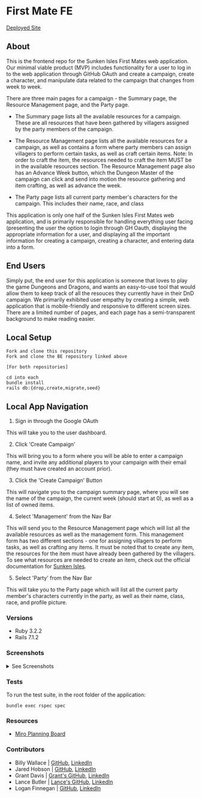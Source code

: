 # First Mate FE
[Deployed Site](https://first-mate-fe-0787570249fd.herokuapp.com/)

## About

This is the frontend repo for the Sunken Isles First Mates web application. Our minimal viable product (MVP) includes functionality for a user to log in to the web application through GitHub OAuth and create a campaign, create a character, and manipulate data related to the campaign that changes from week to week.

There are three main pages for a campaign - the Summary page, the Resource Management page, and the Party page.

* The Summary page lists all the available resources for a campaign. These are all resources that have been gathered by villagers assigned by the party members of the campaign.

* The Resource Management page lists all the available resources for a campaign, as well as contains a form where party members can assign villagers to perform certain tasks, as well as craft certain items. Note: In order to craft the item, the resources needed to craft the item MUST be in the available resources section. The Resource Management page also has an Advance Week button, which the Dungeon Master of the campaign can click and send into motion the resource gathering and item crafting, as well as advance the week.

* The Party page lists all current party member's characters for the campaign. This includes their name, race, and class

This application is only one half of the Sunken Isles First Mates web application, and is primarily responsible for handling everything user facing (presenting the user the option to login through GH Oauth, displaying the appropriate information for a user, and displaying all the important information for creating a campaign, creating a character, and entering data into a form.

## End Users

Simply put, the end user for this application is someone that loves to play the game Dungeons and Dragons, and wants an easy-to-use tool that would allow them to keep track of all the resouces they currently have in their DnD campaign. We primarily exhibited user empathy by creating a simple, web application that is mobile-friendly and responsive to different screen sizes. There are a limited number of pages, and each page has a semi-transparent background to make reading easier.

## Local Setup

```
Fork and clone this repository
Fork and clone the BE repository linked above

[For both repositories]

cd into each
bundle install
rails db:{drop,create,migrate,seed}
```

## Local App Navigation

1. Sign in through the Google OAuth

This will take you to the user dashboard.

2. Click 'Create Campaign'

This will bring you to a form where you will be able to enter a campaign name, and invite any additional players to your campaign with their email (they must have created an account prior).

3. Click the 'Create Campaign' Button

This will navigate you to the campaign summary page, where you will see the name of the campaign, the current week (should start at 0), as well as a list of owned items.

4. Select 'Management' from the Nav Bar

This will send you to the Resource Management page which will list all the available resources as well as the management form. This management form has two different sections - one for assigning villagers to perform tasks, as well as crafting any items. It must be noted that to create any item, the resources for the item must have already been gathered by the villagers. To see what resources are needed to create an item, check out the official documentation for [Sunken Isles](https://drive.google.com/file/d/16AB3a39-pvw9Els6liYBOH9zxSK6JIkq/view).

5. Select 'Party' from the Nav Bar

This will take you to the Party page which will list all the current party member's characters currently in the party, as well as their name, class, race, and profile picture.

### Versions

- Ruby 3.2.2
- Rails 7.1.2

### Screenshots

<details>
  <summary> See Screenshots </summary>

![Image 1](https://github.com/The-Sunken-Isles-First-Mate/first-mate-fe/assets/155924313/6a8e92ce-f5f8-4f6f-b043-95cad29c9998)
![Image 2](https://github.com/The-Sunken-Isles-First-Mate/first-mate-fe/assets/155924313/94880661-bc2c-45df-9cc3-557804e59e38)
![Image 3](https://github.com/The-Sunken-Isles-First-Mate/first-mate-fe/assets/155924313/115c1daa-cebf-42ce-9996-9e278d2c5d49)
![Image 4](https://github.com/The-Sunken-Isles-First-Mate/first-mate-fe/assets/155924313/68a790a4-1767-48ec-b7b3-fc059f37dd3f)
![Image 5](https://github.com/The-Sunken-Isles-First-Mate/first-mate-fe/assets/155924313/7f58e2b9-4b15-45eb-9bea-31e92169c716)
![Image 6](https://github.com/The-Sunken-Isles-First-Mate/first-mate-fe/assets/155924313/782ad0d7-21ab-49af-847b-b87024bd430a)
![Image 7](https://github.com/The-Sunken-Isles-First-Mate/first-mate-fe/assets/155924313/a8ddc490-4834-48cf-909f-94636f2e298f)

</details>

### Tests

To run the test suite, in the root folder of the application:

```
bundle exec rspec spec
```

### Resources
* [Miro Planning Board](https://miro.com/app/board/uXjVKCJ_O7U=/)

### Contributors

* Billy Wallace | [GitHub](https://github.com/wallacebilly1), [LinkedIn](https://www.linkedin.com/in/wallacebilly1)
* Jared Hobson | [GitHub](https://www.linkedin.com/in/jaredhobson), [LinkedIn](https://www.linkedin.com/in/jaredhobson/)
* Grant Davis | [Grant's GitHub](https://github.com/grantdavis303), [LinkedIn](https://www.linkedin.com/in/grantdavis303)
* Lance Butler | [Lance's GitHub](https://github.com/LJ9332), [LinkedIn](https://www.linkedin.com/in/lance-butler-jr)
* Logan Finnegan | [GitHub](https://github.com/LoganFinnegan), [LinkedIn](https://www.linkedin.com/in/logan-finnegan)
